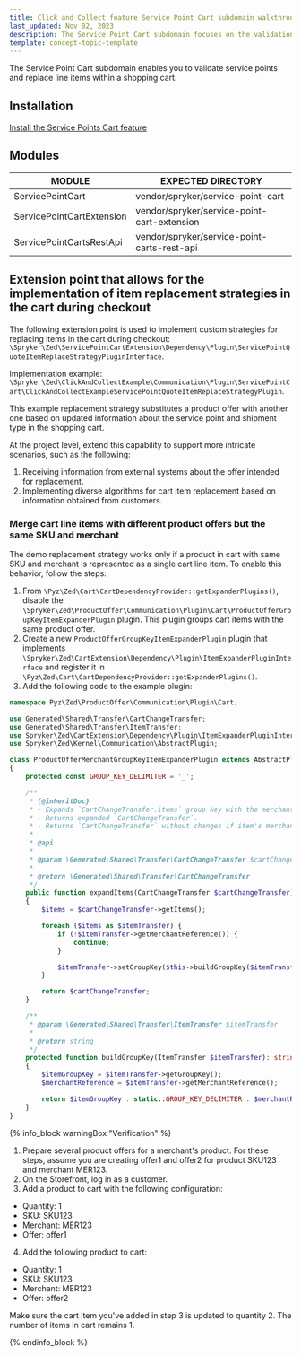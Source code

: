 ```yaml
---
title: Click and Collect feature Service Point Cart subdomain walkthrough
last_updated: Nov 02, 2023
description: The Service Point Cart subdomain focuses on the validation of service points and the replacement of line items in shopping carts.
template: concept-topic-template
---
```


The Service Point Cart subdomain enables you to validate service points and replace line items within a shopping cart.

## Installation

[Install the Service Points Cart feature](/docs/pbc/all/install-features/{{page.version}}/install-the-service-points-cart-feature.html)

## Modules

| MODULE                      | EXPECTED DIRECTORY                             |
|-----------------------------|------------------------------------------------|
| ServicePointCart            | vendor/spryker/service-point-cart              |
| ServicePointCartExtension   | vendor/spryker/service-point-cart-extension    |
| ServicePointCartsRestApi    | vendor/spryker/service-point-carts-rest-api    |

## Extension point that allows for the implementation of item replacement strategies in the cart during checkout

The following extension point is used to implement custom strategies for replacing items in the cart during checkout: `\Spryker\Zed\ServicePointCartExtension\Dependency\Plugin\ServicePointQuoteItemReplaceStrategyPluginInterface`.

Implementation example: `\Spryker\Zed\ClickAndCollectExample\Communication\Plugin\ServicePointCart\ClickAndCollectExampleServicePointQuoteItemReplaceStrategyPlugin`.

This example replacement strategy substitutes a product offer with another one based on updated information about the service point and shipment type in the shopping cart.

At the project level, extend this capability to support more intricate scenarios, such as the following:

1. Receiving information from external systems about the offer intended for replacement.
2. Implementing diverse algorithms for cart item replacement based on information obtained from customers.

### Merge cart line items with different product offers but the same SKU and merchant

The demo replacement strategy works only if a product in cart with same SKU and merchant is represented as a single cart line item.
To enable this behavior, follow the steps:

1. From `\Pyz\Zed\Cart\CartDependencyProvider::getExpanderPlugins()`, disable the `\Spryker\Zed\ProductOffer\Communication\Plugin\Cart\ProductOfferGroupKeyItemExpanderPlugin` plugin.
  This plugin groups cart items with the same product offer.
2. Create a new `ProductOfferGroupKeyItemExpanderPlugin` plugin that implements `\Spryker\Zed\CartExtension\Dependency\Plugin\ItemExpanderPluginInterface` and register it in `\Pyz\Zed\Cart\CartDependencyProvider::getExpanderPlugins()`.
3. Add the following code to the example plugin:

```php
namespace Pyz\Zed\ProductOffer\Communication\Plugin\Cart;

use Generated\Shared\Transfer\CartChangeTransfer;
use Generated\Shared\Transfer\ItemTransfer;
use Spryker\Zed\CartExtension\Dependency\Plugin\ItemExpanderPluginInterface
use Spryker\Zed\Kernel\Communication\AbstractPlugin;

class ProductOfferMerchantGroupKeyItemExpanderPlugin extends AbstractPlugin implements ItemExpanderPluginInterface
{
    protected const GROUP_KEY_DELIMITER = '_';

    /**
     * {@inheritDoc}
     * - Expands `CartChangeTransfer.items` group key with the merchant reference.
     * - Returns expanded `CartChangeTransfer`.
     * - Returns `CartChangeTransfer` without changes if item's merchant reference is empty.
     *
     * @api
     *
     * @param \Generated\Shared\Transfer\CartChangeTransfer $cartChangeTransfer
     *
     * @return \Generated\Shared\Transfer\CartChangeTransfer
     */
    public function expandItems(CartChangeTransfer $cartChangeTransfer): CartChangeTransfer
    {
        $items = $cartChangeTransfer->getItems();

        foreach ($items as $itemTransfer) {
            if (!$itemTransfer->getMerchantReference()) {
                continue;
            }

            $itemTransfer->setGroupKey($this->buildGroupKey($itemTransfer));
        }

        return $cartChangeTransfer;
    }

    /**
     * @param \Generated\Shared\Transfer\ItemTransfer $itemTransfer
     *
     * @return string
     */
    protected function buildGroupKey(ItemTransfer $itemTransfer): string
    {
        $itemGroupKey = $itemTransfer->getGroupKey();
        $merchantReference = $itemTransfer->getMerchantReference();

        return $itemGroupKey . static::GROUP_KEY_DELIMITER . $merchantReference;
    }
}
```


{% info_block warningBox "Verification" %}


1. Prepare several product offers for a merchant's product.
    For these steps, assume you are creating offer1 and offer2 for product SKU123 and merchant MER123.
2. On the Storefront, log in as a customer.
3. Add a product to cart with the following configuration:
  * Quantity: 1
  * SKU: SKU123
  * Merchant: MER123
  * Offer: offer1

4. Add the following product to cart:
  * Quantity: 1
  * SKU: SKU123
  * Merchant: MER123
  * Offer: offer2

Make sure the cart item you've added in step 3 is updated to quantity 2. The number of items in cart remains 1.

{% endinfo_block %}

